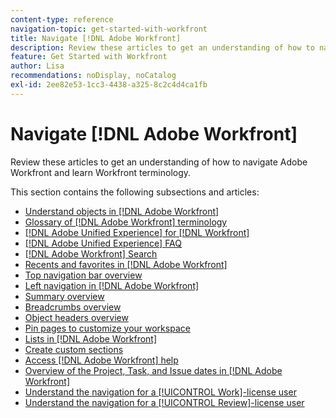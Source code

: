 ```yaml
---
content-type: reference
navigation-topic: get-started-with-workfront
title: Navigate [!DNL Adobe Workfront]
description: Review these articles to get an understanding of how to navigate Adobe Workfront and learn Workfront terminology.
feature: Get Started with Workfront
author: Lisa
recommendations: noDisplay, noCatalog
exl-id: 2ee82e53-1cc3-4438-a325-8c2c4d4ca1fb
---
```

# Navigate [!DNL Adobe Workfront]

Review these articles to get an understanding of how to navigate Adobe Workfront and learn Workfront terminology.

This section contains the following subsections and articles:

* [Understand objects in [!DNL Adobe Workfront]](../../workfront-basics/navigate-workfront/workfront-navigation/understand-objects.md)
* [Glossary of [!DNL Adobe Workfront] terminology](../../workfront-basics/navigate-workfront/workfront-navigation/workfront-terminology-glossary.md)
* [[!DNL Adobe Unified Experience] for [!DNL Workfront]](/help/quicksilver/workfront-basics/navigate-workfront/workfront-navigation/adobe-unified-experience.md)
* [[!DNL Adobe Unified Experience] FAQ](/help/quicksilver/workfront-basics/navigate-workfront/workfront-navigation/unified-experience-faq.md)
* [[!DNL Adobe Workfront] Search](../../workfront-basics/navigate-workfront/search/search.md)
* [Recents and favorites in [!DNL Adobe Workfront]](../../workfront-basics/navigate-workfront/recent-and-favorites/recent-and-favorites.md)
* [Top navigation bar overview](../../workfront-basics/the-new-workfront-experience/global-navigation-overview.md)
* [Left navigation in [!DNL Adobe Workfront]](../../workfront-basics/the-new-workfront-experience/simplified-left-navigation.md)
* [Summary overview](../../workfront-basics/the-new-workfront-experience/summary-overview.md)
* [Breadcrumbs overview](../../workfront-basics/the-new-workfront-experience/breadcrumb-overview.md)
* [Object headers overview](../../workfront-basics/the-new-workfront-experience/new-object-headers.md)
* [Pin pages to customize your workspace](../../workfront-basics/the-new-workfront-experience/pin-pages.md)
* [Lists in [!DNL Adobe Workfront]](../../workfront-basics/navigate-workfront/use-lists/lists.md)
* [Create custom sections](/help/quicksilver/workfront-basics/manage-your-account-and-profile/configuring-your-user-profile/create-custom-tabs.md)
* [Access [!DNL Adobe Workfront] help](../../workfront-basics/navigate-workfront/workfront-navigation/access-workfront-help.md)
* [Overview of the Project, Task, and Issue dates in [!DNL Adobe Workfront]](../../workfront-basics/navigate-workfront/workfront-navigation/definitions-pti-dates.md)
* [Understand the navigation for a [!UICONTROL Work]-license user](../../workfront-basics/navigate-workfront/workfront-navigation/worker-global-navigation-bar.md)
* [Understand the navigation for a [!UICONTROL Review]-license user](../../workfront-basics/navigate-workfront/workfront-navigation/reviewer-global-navigation-bar.md)
